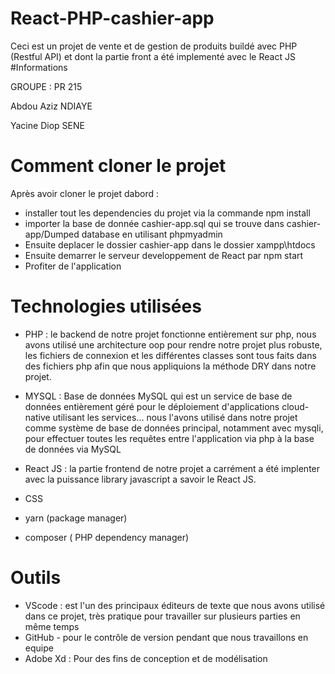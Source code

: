 # React-PHP-cashier-app
Ceci est un projet de vente et de gestion de produits buildé avec PHP (Restful API) et dont la partie front a été implementé avec le React JS 
#Informations

GROUPE : PR 215

Abdou Aziz NDIAYE

Yacine Diop SENE


# Comment cloner le projet

Après avoir cloner le projet dabord :

- installer tout les dependencies du projet via la commande npm install
- importer la base de donnée cashier-app.sql qui se trouve dans cashier-app/Dumped database en utilisant phpmyadmin
- Ensuite deplacer le dossier cashier-app dans le dossier xampp\htdocs
- Ensuite demarrer le serveur developpement  de React par npm start 
- Profiter de l'application


# Technologies utilisées
- PHP : le backend de notre projet fonctionne entièrement sur php, nous avons utilisé une architecture oop pour rendre notre projet plus robuste, les fichiers de       connexion et les différentes classes sont tous faits dans des fichiers php afin que nous appliquions la méthode DRY dans notre projet.

- MYSQL : Base de données MySQL qui est un service de base de données entièrement géré pour le déploiement d'applications cloud-native utilisant les services... nous l'avons utilisé dans notre projet comme système de base de données principal, notamment avec mysqli, pour effectuer toutes les requêtes entre l'application via php à la base de données via MySQL

- React JS : la partie frontend de notre projet a carrément a été implenter avec la puissance library javascript a savoir le React JS.
- CSS
- yarn (package manager)
- composer ( PHP dependency manager)

# Outils
- VScode :  est l'un des principaux éditeurs de texte que nous avons utilisé dans ce projet, très pratique pour travailler sur plusieurs parties en même temps
- GitHub - pour le contrôle de version pendant que nous travaillons en equipe
- Adobe Xd : Pour des fins de conception et de modélisation







